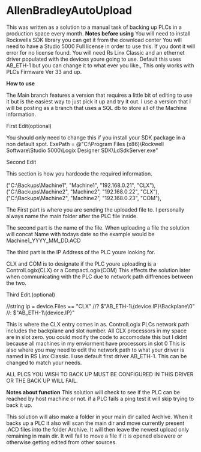 # AllenBradleyAutoUpload

This was written as a solution to a manual task of backing up PLCs in a production space every month. 
****Notes before using****
You will need to install Rockwells SDK library you can get it from the download center 
You will need to have a Studio 5000 Full license in order to use this. If you dont it will error for no license found. 
You will need Rs Linx Classic and an ethernet driver populated with the devices youre going to use. Default this uses AB_ETH-1 but you can change it to what ever you like.,
This only works with PLCs Firmware Ver 33 and up. 

****How to use****

The Main branch features a version that requires a little bit of editing to use it but is the easiest way to just pick it up and try it out.
I use a version that I will be posting as a branch that uses a SQL db to store all of the Machine information.

First Edit(optional) 

You should only need to change this if you install your SDK package in a non default spot. 
ExePath = @"C:\\Program Files (x86)\\Rockwell Software\\Studio 5000\\Logix Designer SDK\\LdSdkServer.exe"

Second Edit

This section is how you hardcode the required information. 

  ("C:\\Backups\\Machine1", "Machine1", "192.168.0.21", "CLX"),
  ("C:\\Backups\\Machine2", "Machine2", "192.168.0.22", "CLX"),
  ("C:\\Backups\\Machine2", "Machine2", "192.168.0.23", "COM"),
    
  The First part is where you are sending the uploaded file to. I personally always name the main folder after the PLC file inside. 

  The second part is the name of the file. When uploading a file the solution will concat Name with todays date so the example would be Machine1_YYYY_MM_DD.ACD

  The third part is the IP Address of the PLC youre looking for. 

  CLX and COM is to designate if the PLC youre uploading is a ControlLogix(CLX) or a CompactLogix(COM) This effects the solution later when communicating with the PLC due to network path diffrences between the two.  


  Third Edit.(optional) 

  //string ip = device.Files == "CLX"
    //? $"AB_ETH-1\\{device.IP}\\Backplane\\0"
    //: $"AB_ETH-1\\{device.IP}"
    
This is where the CLX entry comes in as. ControlLogix PLCs network path includes the backplane and slot number. 
All CLX processors in my space are in slot zero. you could modify the code to accomodate this but I didnt because all machines in my enviorment have processors in slot 0 
This is also where you may need to edit the network path to what your driver is named in RS Linx Classic. I use default first driver AB_ETH-1. This can be changed to match your needs. 

ALL PLCS YOU WISH TO BACK UP MUST BE CONFIGURED IN THIS DRIVER OR THE BACK UP WILL FAIL. 


****Notes about function****
This solution will check to see if the PLC can be reached by host machine or not. if a PLC fails a ping test it will skip trying to back it up. 

This solution will also make a folder in your main dir called Archive. 
When it backs up a PLC it also will scan the main dir and move currently present .ACD files into the folder Archive. 
It will then leave the newest upload only remaining in main dir. 
It will fail to move a file if it is opened elsewere or otherwise getting edited from other sources. 



